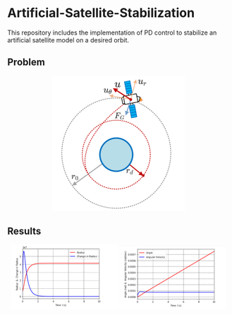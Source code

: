 # Artificial-Satellite-Stabilization
This repository includes the implementation of PD control to stabilize an artificial satellite model on a desired orbit.

## Problem
<p align="center">
  <img src="data/prob.png" width="60%" />
</p>

## Results
<p align="center">
  <img src="data/radius_res.png" width="48%" />
  <img src="data/ang_res.png" width="48%" /> 
</p>
